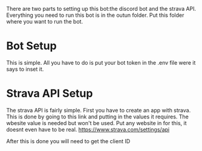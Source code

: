 There are two parts to setting up this bot:the discord bot and the strava API.
Everything you need to run this bot is in the outun folder. Put this folder where you want to run the bot.
# Bot Setup
This is simple. All you have to do is put your bot token in the .env file were it says to inset it.

# Strava API Setup
The strava API is fairly simple. First you have to create an app with strava. This is done by going to this link and putting in the values it requires. The wbesite value is needed but won't be used. Put any website in for this, it doesnt even have to be real.
https://www.strava.com/settings/api

After this is done you will need to get the client ID
